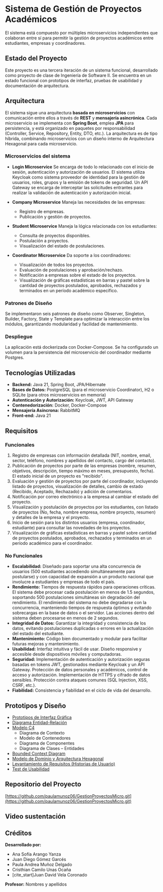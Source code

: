 # Sistema de Gestión de Proyectos Académicos

El sistema está compuesto por múltiples microservicios independientes que colaboran entre sí para permitir la gestión de proyectos académicos entre estudiantes, empresas y coordinadores.

## Estado del Proyecto
Este proyecto es una tercera iteración de un sistema funcional, desarrollado como proyecto de clase de Ingeniería de Software II. Se encuentra en un estado funcional con prototipos de interfaz, pruebas de usabilidad y documentación de arquitectura. 

## Arquitectura

El sistema sigue una arquitectura **basada en microservicios** con comunicación entre ellos a través de **REST** y **mensajería asincrónica**. Cada microservicio se implementa con **Spring Boot**, emplea **JPA** para persistencia, y está organizado en paquetes por responsabilidad (Controller, Service, Repository, Entity, DTO, etc.). La arquitectura es de tipo híbrida, combinando microservicios con un diseño interno de Arquitectura Hexagonal para cada microservicio. 

### Microservicios del sistema

- **Login Microservice**
  Se encarga de todo lo relacionado con el inicio de sesión, autenticación y autorización de usuarios. 
  El sistema utiliza Keycloak como sistema proveedor de identidad para la gestión de usuarios, roles, grupos y la emisión de tokens de seguridad. Un API Gateway se encarga de interceptar las solicitudes entrantes para realizar la validación de autenticación y autorización inicial. 

- **Company Microservice**
  Maneja las necesidades de las empresas:
  - Registro de empresas. 
  - Publicación y gestión de proyectos. 

- **Student Microservice**
  Maneja la lógica relacionada con los estudiantes:
  - Consulta de proyectos disponibles. 
  - Postulación a proyectos. 
  - Visualización del estado de postulaciones. 

- **Coordinator Microservice**
  Da soporte a los coordinadores:
  - Visualización de todos los proyectos. 
  - Evaluación de postulaciones y aprobación/rechazo. 
  - Notificación a empresas sobre el estado de los proyectos. 
  - Visualización de gráficas estadísticas en barras y pastel sobre la cantidad de proyectos postulados, aprobados, rechazados y terminados en un período académico específico. 

### Patrones de Diseño

Se implementaron seis patrones de diseño como Observer, Singleton, Builder, Factory, State y Template para optimizar la interacción entre los módulos, garantizando modularidad y facilidad de mantenimiento. 

### Despliegue

La aplicación está dockerizada con Docker-Compose. Se ha configurado un volumen para la persistencia del microservicio del coordinador mediante Postgres. 

## Tecnologías Utilizadas

* **Backend:** Java 21, Spring Boot, JPA/Hibernate
* **Bases de Datos:** PostgreSQL (para el microservicio Coordinator), H2 o SQLite (para otros microservicios en memoria) 
* **Autenticación y Autorización:** Keycloak, JWT, API Gateway 
* **Contenedorización:** Docker, Docker-Compose 
* **Mensajería Asíncrona:** RabbitMQ 
* **Front-end:** Java 21 

## Requisitos
### Funcionales
1.  Registro de empresas con información detallada (NIT, nombre, email, sector, teléfono, nombres y apellidos del contacto, cargo del contacto). 
2.  Publicación de proyectos por parte de las empresas (nombre, resumen, objetivos, descripción, tiempo máximo en meses, presupuesto, fecha). El estado inicial de un proyecto es "recibido". 
3.  Evaluación y gestión de proyectos por parte del coordinador, incluyendo listado de proyectos, visualización de detalles, cambio de estado (Recibido, Aceptado, Rechazado) y adición de comentarios. 
4.  Notificación por correo electrónico a la empresa al cambiar el estado del proyecto. 
5.  Visualización y postulación de proyectos por los estudiantes, con listado de proyectos (No, fecha, nombre empresa, nombre proyecto, resumen) y detalles de la empresa y el proyecto. 
6.  Inicio de sesión para los distintos usuarios (empresa, coordinador, estudiante) para consultar las novedades de los proyectos. 
7.  Visualización de gráficas estadísticas en barras y pastel sobre cantidad de proyectos postulados, aprobados, rechazados y terminados en un período académico para el coordinador. 

### No Funcionales
-   **Escalabilidad:** Diseñado para soportar una alta concurrencia de usuarios (500 estudiantes accediendo simultáneamente para postularse) y con capacidad de expansión a un producto nacional que involucre a estudiantes y empresas de todo el país. 
-   **Rendimiento:** Tiempos de respuesta rápidos para operaciones críticas. El sistema debe procesar cada postulación en menos de 1.5 segundos, soportando 500 postulaciones simultáneas sin degradación del rendimiento. El rendimiento del sistema no debe degradarse con la concurrencia, manteniendo tiempos de respuesta óptimos y evitando sobrecargas en la base de datos o el servidor. Las acciones dentro del sistema deben procesarse en menos de 2 segundos. 
-   **Integridad de Datos:** Garantizar la integridad y consistencia de los datos, evitando postulaciones duplicadas o errores en la actualización del estado del estudiante. 
-   **Mantenimiento:** Código bien documentado y modular para facilitar futuras mejoras y mantenimiento. 
-   **Usabilidad:** Interfaz intuitiva y fácil de usar. Diseño responsive y accesible desde dispositivos móviles y computadoras. 
-   **Seguridad:** Implementación de autenticación y autorización seguras basadas en tokens JWT, gestionados mediante Keycloak y un API Gateway.  Protección de datos personales y académicos, control de acceso y autorización. Implementación de HTTPS y cifrado de datos sensibles. Protección contra ataques comunes (SQL Injection, XSS, CSRF, etc.). 
-   **Fiabilidad:** Consistencia y fiabilidad en el ciclo de vida del desarrollo. 

## Prototipos y Diseño
-   [Prototipos de Interfaz Gráfica](https://www.figma.com/design/5V1ec7uQPEZeMPGu4EzIRq/Gesti%C3%B3n-De-Proyectos-Acad%C3%A9micos?node-id=450-259&p=f&t=W0WP2pIvaqkZJR3k-0) 
-   [Diagrama Entidad-Relación](https://drive.google.com/file/d/1I6pi0R7gYwSiqrWNn6MVyKbS7FnPlVaR/view?usp=sharing) 
-   [Modelo C4](https://drive.google.com/file/d/1I6pi0R7gYwSiqrWNn6MVyKbS7FnPlVaR/view?usp=sharing) 
    * Diagrama de Contexto 
    * Modelo de Contenedores 
    * Diagrama de Componentes 
    * Diagrama de Clases – Entidades 
-   [Bounded Context Diagram](https://drive.google.com/file/d/1I6pi0R7gYwSiqrWNn6MVyKbS7FnPlVaR/view?usp=sharing)
-   [Modelo de Dominio y Arquitectura Hexagonal](https://drive.google.com/file/d/1I6pi0R7gYwSiqrWNn6MVyKbS7FnPlVaR/view?usp=sharing) 
-   [Levantamiento de Requisitos (Historias de Usuario)](https://docs.google.com/spreadsheets/d/1hG2GuJDQpcxUXRv70Yiytuf38SZNCaiGbclfKXcRKBk/edit?usp=sharing) 
-   [Test de Usabilidad](https://docs.google.com/spreadsheets/d/1pmMF3Gd32J0-KrMs3bDB2ZYqA62sIhG9D5hBbXWHq5U/edit?gid=946668092#gid=946668092) 

## Repositorio del Proyecto
[https://github.com/paulamunoz06/GestionProyectosMicro.git](https://github.com/paulamunoz06/GestionProyectosMicro.git) 

## Video sustentación

## Créditos
**Desarrollado por:**
-   Ana Sofía Arango Yanza 
-   Juan Diego Gómez Garcés 
-   Paula Andrea Muñoz Delgado 
-   Cristhian Camilo Unas Ocaña 
-   [cite_start]Juan David Vela Coronado 

**Profesor:** Nombres y apellidos 

